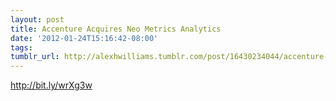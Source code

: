 ```yaml
---
layout: post
title: Accenture Acquires Neo Metrics Analytics
date: '2012-01-24T15:16:42-08:00'
tags: 
tumblr_url: http://alexhwilliams.tumblr.com/post/16430234044/accenture-acquires-neo-metrics-analytics
---
```

<p><a href="http://bit.ly/wrXg3w">http://bit.ly/wrXg3w</a></p>
